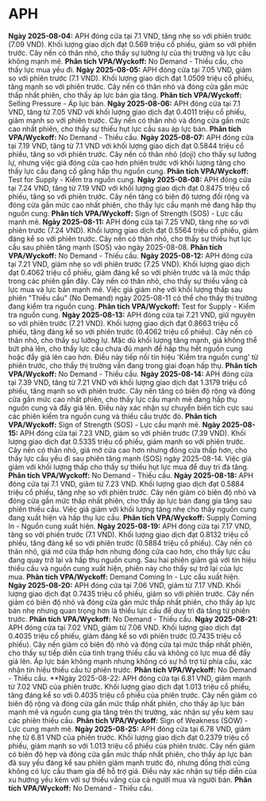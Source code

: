 # APH

**Ngày 2025-08-04:** APH đóng cửa tại 7.1 VND, tăng nhẹ so với phiên trước (7.09 VND). Khối lượng giao dịch đạt 0.569 triệu cổ phiếu, giảm so với phiên trước. Cây nến có thân nhỏ, cho thấy sự lưỡng lự của thị trường và lực cầu không mạnh mẽ. **Phân tích VPA/Wyckoff:** No Demand - Thiếu cầu, cho thấy lực mua yếu đi.
**Ngày 2025-08-05:** APH đóng cửa tại 7.05 VND, giảm so với phiên trước (7.1 VND). Khối lượng giao dịch đạt 1.0509 triệu cổ phiếu, tăng mạnh so với phiên trước. Cây nến có thân nhỏ và đóng cửa gần mức thấp nhất phiên, cho thấy áp lực bán gia tăng. **Phân tích VPA/Wyckoff:** Selling Pressure - Áp lực bán.
**Ngày 2025-08-06:** APH đóng cửa tại 7.1 VND, tăng từ 7.05 VND với khối lượng giao dịch đạt 0.4011 triệu cổ phiếu, giảm mạnh so với phiên trước. Cây nến có thân nhỏ và đóng cửa gần mức cao nhất phiên, cho thấy sự thiếu hụt lực cầu sau áp lực bán. **Phân tích VPA/Wyckoff:** No Demand - Thiếu cầu.
**Ngày 2025-08-07:** APH đóng cửa tại 7.19 VND, tăng từ 7.1 VND với khối lượng giao dịch đạt 0.5844 triệu cổ phiếu, tăng so với phiên trước. Cây nến có thân nhỏ (doji) cho thấy sự lưỡng lự, nhưng việc giá đóng cửa cao hơn phiên trước với khối lượng tăng cho thấy lực cầu đang cố gắng hấp thụ nguồn cung. **Phân tích VPA/Wyckoff:** Test for Supply - Kiểm tra nguồn cung.
**Ngày 2025-08-08:** APH đóng cửa tại 7.24 VND, tăng từ 7.19 VND với khối lượng giao dịch đạt 0.8475 triệu cổ phiếu, tăng so với phiên trước. Cây nến tăng có biên độ tương đối rộng và đóng cửa gần mức cao nhất phiên, cho thấy lực cầu mạnh mẽ đang hấp thụ nguồn cung. **Phân tích VPA/Wyckoff:** Sign of Strength (SOS) - Lực cầu mạnh mẽ.
**Ngày 2025-08-11:** APH đóng cửa tại 7.25 VND, tăng nhẹ so với phiên trước (7.24 VND). Khối lượng giao dịch đạt 0.5564 triệu cổ phiếu, giảm đáng kể so với phiên trước. Cây nến có thân nhỏ, cho thấy sự thiếu hụt lực cầu sau phiên tăng mạnh (SOS) vào ngày 2025-08-08. **Phân tích VPA/Wyckoff:** No Demand - Thiếu cầu.
**Ngày 2025-08-12:** APH đóng cửa tại 7.21 VND, giảm nhẹ so với phiên trước (7.25 VND). Khối lượng giao dịch đạt 0.4062 triệu cổ phiếu, giảm đáng kể so với phiên trước và là mức thấp trong các phiên gần đây. Cây nến có thân nhỏ, cho thấy sự thiếu vắng cả lực mua và lực bán mạnh mẽ. Việc giá giảm nhẹ với khối lượng thấp sau phiên "Thiếu cầu" (No Demand) ngày 2025-08-11 có thể cho thấy thị trường đang kiểm tra nguồn cung. **Phân tích VPA/Wyckoff:** Test for Supply - Kiểm tra nguồn cung.
**Ngày 2025-08-13:** APH đóng cửa tại 7.21 VND, giữ nguyên so với phiên trước (7.21 VND). Khối lượng giao dịch đạt 0.8663 triệu cổ phiếu, tăng đáng kể so với phiên trước (0.4062 triệu cổ phiếu). Cây nến có thân nhỏ, cho thấy sự lưỡng lự. Mặc dù khối lượng tăng mạnh, giá không thể bứt phá lên, cho thấy lực cầu chưa đủ mạnh để hấp thụ hết nguồn cung hoặc đẩy giá lên cao hơn. Điều này tiếp nối tín hiệu 'Kiểm tra nguồn cung' từ phiên trước, cho thấy thị trường vẫn đang trong giai đoạn hấp thụ. **Phân tích VPA/Wyckoff:** No Demand - Thiếu cầu.
**Ngày 2025-08-14:** APH đóng cửa tại 7.39 VND, tăng từ 7.21 VND với khối lượng giao dịch đạt 1.3179 triệu cổ phiếu, tăng mạnh so với phiên trước. Cây nến tăng có biên độ rộng và đóng cửa gần mức cao nhất phiên, cho thấy lực cầu mạnh mẽ đang hấp thụ nguồn cung và đẩy giá lên. Điều này xác nhận sự chuyển biến tích cực sau các phiên kiểm tra nguồn cung và thiếu cầu trước đó. **Phân tích VPA/Wyckoff:** Sign of Strength (SOS) - Lực cầu mạnh mẽ.
**Ngày 2025-08-15:** APH đóng cửa tại 7.23 VND, giảm so với phiên trước (7.39 VND). Khối lượng giao dịch đạt 0.5335 triệu cổ phiếu, giảm mạnh so với phiên trước. Cây nến có thân nhỏ, giá mở cửa cao hơn nhưng đóng cửa thấp hơn, cho thấy lực cầu yếu đi sau phiên tăng mạnh (SOS) ngày 2025-08-14. Việc giá giảm với khối lượng thấp cho thấy sự thiếu hụt lực mua để duy trì đà tăng. **Phân tích VPA/Wyckoff:** No Demand - Thiếu cầu.
**Ngày 2025-08-18:** APH đóng cửa tại 7.1 VND, giảm từ 7.23 VND. Khối lượng giao dịch đạt 0.5884 triệu cổ phiếu, tăng nhẹ so với phiên trước. Cây nến giảm có biên độ nhỏ và đóng cửa gần mức thấp nhất phiên, cho thấy áp lực bán đang gia tăng sau phiên thiếu cầu. Việc giá giảm với khối lượng tăng nhẹ cho thấy nguồn cung đang xuất hiện và hấp thụ lực cầu. **Phân tích VPA/Wyckoff:** Supply Coming In - Nguồn cung xuất hiện.
**Ngày 2025-08-19:** APH đóng cửa tại 7.17 VND, tăng so với phiên trước (7.1 VND). Khối lượng giao dịch đạt 0.8132 triệu cổ phiếu, tăng đáng kể so với phiên trước (0.5884 triệu cổ phiếu). Cây nến có thân nhỏ, giá mở cửa thấp hơn nhưng đóng cửa cao hơn, cho thấy lực cầu đang quay trở lại và hấp thụ nguồn cung. Sau hai phiên giảm giá với tín hiệu thiếu cầu và nguồn cung xuất hiện, phiên này cho thấy sự trở lại của lực mua. **Phân tích VPA/Wyckoff:** Demand Coming In - Lực cầu xuất hiện.
**Ngày 2025-08-20:** APH đóng cửa tại 7.06 VND, giảm từ 7.17 VND. Khối lượng giao dịch đạt 0.7435 triệu cổ phiếu, giảm so với phiên trước. Cây nến giảm có biên độ nhỏ và đóng cửa gần mức thấp nhất phiên, cho thấy áp lực bán nhẹ nhưng quan trọng hơn là thiếu lực cầu để duy trì đà tăng từ phiên trước. **Phân tích VPA/Wyckoff:** No Demand - Thiếu cầu.
**Ngày 2025-08-21:** APH đóng cửa tại 7.02 VND, giảm từ 7.06 VND. Khối lượng giao dịch đạt 0.4035 triệu cổ phiếu, giảm đáng kể so với phiên trước (0.7435 triệu cổ phiếu). Cây nến giảm có biên độ nhỏ và đóng cửa tại mức thấp nhất phiên, cho thấy sự tiếp diễn của tình trạng thiếu cầu và không có lực mua để đẩy giá lên. Áp lực bán không mạnh nhưng không có sự hỗ trợ từ phía cầu, xác nhận tín hiệu thiếu cầu từ phiên trước. **Phân tích VPA/Wyckoff:** No Demand - Thiếu cầu.
**Ngày 2025-08-22: APH đóng cửa tại 6.81 VND, giảm mạnh từ 7.02 VND của phiên trước. Khối lượng giao dịch đạt 1.013 triệu cổ phiếu, tăng đáng kể so với 0.4035 triệu cổ phiếu của phiên trước. Cây nến giảm có biên độ rộng và đóng cửa gần mức thấp nhất phiên, cho thấy áp lực bán mạnh mẽ và nguồn cung gia tăng trên thị trường, xác nhận sự yếu kém sau các phiên thiếu cầu. **Phân tích VPA/Wyckoff:** Sign of Weakness (SOW) - Lực cung mạnh mẽ.
**Ngày 2025-08-25:** APH đóng cửa tại 6.78 VND, giảm nhẹ từ 6.81 VND của phiên trước. Khối lượng giao dịch đạt 0.2379 triệu cổ phiếu, giảm mạnh so với 1.013 triệu cổ phiếu của phiên trước. Cây nến giảm có biên độ hẹp và đóng cửa gần mức thấp nhất phiên, cho thấy áp lực bán đã suy yếu đáng kể sau phiên giảm mạnh trước đó, nhưng đồng thời cũng không có lực cầu tham gia để hỗ trợ giá. Điều này xác nhận sự tiếp diễn của xu hướng yếu kém với sự thiếu vắng của cả người mua và người bán. **Phân tích VPA/Wyckoff:** No Demand - Thiếu cầu.
